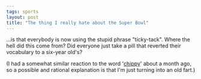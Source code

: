 ```yaml
---
tags: sports
layout: post
title: "The thing I really hate about the Super Bowl"
---
```




<p>...is that everybody is now using the stupid phrase "ticky-tack". Where the hell did this come from? Did everyone just take a pill that reverted their vocabulary to a six-year old's?</p>

<p>(I had a somewhat similar reaction to the word '<a href="http://www.cwinters.com/news/display/3453">chippy</a>' about a month ago, so a possible and rational explanation is that I'm just turning into an old fart.)</p>



